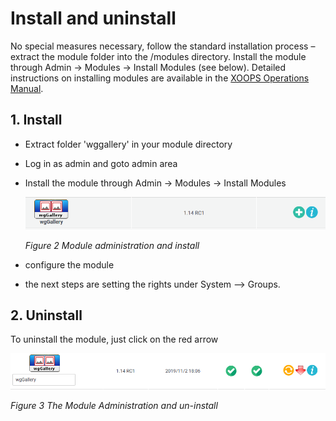 # Install and uninstall

No special measures necessary, follow the standard installation process – extract the module folder into the /modules directory. Install the module through Admin -&gt; Modules -&gt; Install Modules \(see below\). Detailed instructions on installing modules are available in the [XOOPS Operations Manual](http://goo.gl/adT2i).

## 1. Install

* Extract folder 'wggallery' in your module directory
* Log in as admin and goto admin area
* Install the module through Admin -&gt; Modules -&gt; Install Modules

  ![](../.gitbook/assets/install.png)

  _Figure 2 Module administration and install_

* configure the module
* the next steps are setting the rights under System --&gt; Groups.

## 2. Uninstall

To uninstall the module, just click on the red arrow

![](../.gitbook/assets/uninstall.png)

_Figure 3 The Module Administration and un-install_

